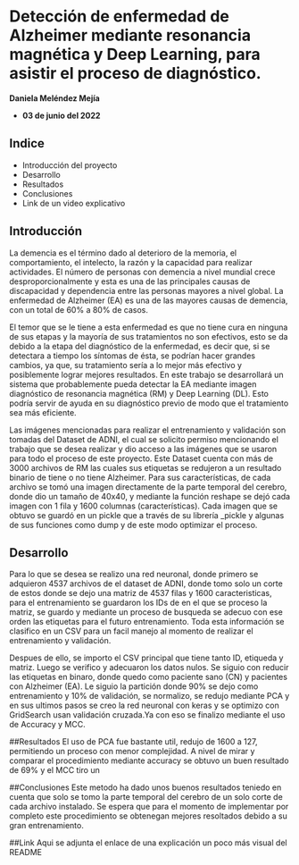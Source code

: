 # Detección de enfermedad de Alzheimer mediante resonancia magnética y Deep Learning, para asistir el proceso de diagnóstico.

**Daniela Meléndez Mejía**
- **03 de junio del 2022**


## Indice

- Introducción del proyecto
- Desarrollo
- Resultados 
- Conclusiones
- Link de un video explicativo

## Introducción

La demencia es el término dado al deterioro de la memoria, el comportamiento, el intelecto, la razón y la capacidad para realizar actividades. El número de personas con demencia a nivel mundial crece desproporcionalmente y esta es una de las principales causas de discapacidad y dependencia entre las personas mayores a nivel global. La enfermedad de Alzheimer (EA) es una de las mayores causas de demencia, con un total de 60% a 80% de casos.

El temor que se le tiene a esta enfermedad es que no tiene cura en ninguna de sus etapas y la mayoría de sus tratamientos no son efectivos, esto se da debido a la etapa del diagnóstico de la enfermedad, es decir que, si se detectara a tiempo los síntomas de ésta, se podrían hacer grandes cambios, ya que, su tratamiento sería a lo mejor más efectivo y posiblemente lograr mejores resultados. En este trabajo se desarrollará un sistema que probablemente pueda detectar la EA mediante imagen diagnóstico de resonancia magnética (RM) y Deep Learning (DL). Esto podría servir de ayuda en su diagnóstico previo de modo que el tratamiento sea más eficiente.

Las imágenes mencionadas para realizar el entrenamiento y validación son tomadas del Dataset de ADNI, el cual se solicito permiso mencionando el trabajo que se desea realizar y dio acceso a las imágenes que se usaron para todo el proceso de este proyecto. Este Dataset cuenta con más de 3000 archivos de RM las cuales sus etiquetas se redujeron a un resultado binario de tiene o no tiene Alzheimer. Para sus características, de cada archivo se tomó una imagen directamente de la parte temporal del cerebro, donde dio un tamaño de 40x40, y mediante la función reshape se dejó cada imagen con 1 fila y 1600 columnas (características). Cada imagen que se obtuvo se guardó en un pickle que a través de su librería _pickle y algunas de sus funciones como dump y de este modo optimizar el proceso. 

## Desarrollo
Para lo que se desea se realizo una red neuronal, donde primero se adquieron 4537 archivos de el dataset de ADNI, donde tomo solo un corte de estos donde se dejo una matriz de 4537 filas y 1600 caracteristicas, para el entrenamiento se guardaron los IDs de en el que se proceso la matriz, se guardo y mediante un proceso de busqueda se adecuo con ese orden las etiquetas para el futuro entrenamiento. Toda esta información se clasifico en un CSV para un facil manejo al momento de realizar el entrenamiento y validación. 

Despues de ello, se importo el CSV principal que tiene tanto ID, etiqueda y matriz. Luego se verifico y adecuaron los datos nulos. Se siguio con reducir las etiquetas en binaro, donde quedo como paciente sano (CN) y pacientes con Alzheimer (EA). Le siguio la partición donde 90% se dejo como entrenamiento y 10% de validación, se normalizo, se redujo mediante PCA y en sus ultimos pasos se creo la red neuronal con keras y se optimizo con GridSearch usan validación cruzada.Ya con eso se finalizo mediante el uso de Accuracy y MCC.

##Resultados
El uso de PCA fue bastante util, redujo de 1600 a 127, permitiendo un proceso con menor complejidad. A nivel de mirar y comparar el procedimiento mediante accuracy se obtuvo un buen resultado de 69% y el MCC tiro un 

##Conclusiones 
Este metodo ha dado unos buenos resultados teniedo en cuenta que solo se tomo la parte temporal del cerebro de un solo corte de cada archivo instalado. Se espera que para el momento de implementar por completo este procedimiento se obtenegan mejores resoltados debido a su gran entrenamiento.

##Link 
Aqui se adjunta el enlace de una explicación un poco más visual del README

